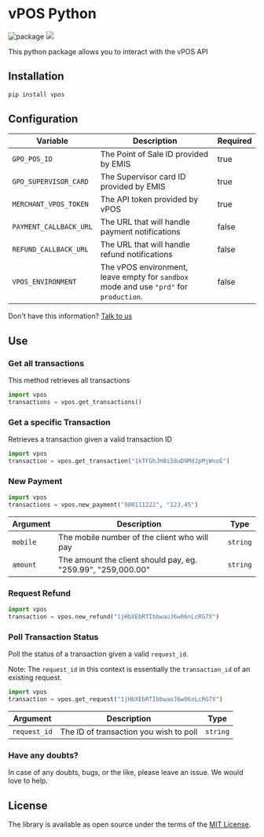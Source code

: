 # vPOS Python

![package](https://github.com/nextbss/vpos-python/workflows/package/badge.svg?branch=main)
[![](https://img.shields.io/badge/nextbss-opensource-blue.svg)](https://www.nextbss.co.ao)

This python package allows you to interact with the vPOS API

## Installation

```python
pip install vpos
```

## Configuration
| Variable | Description | Required |
| --- | --- | --- |
| `GPO_POS_ID` | The Point of Sale ID provided by EMIS | true |
| `GPO_SUPERVISOR_CARD` | The Supervisor card ID provided by EMIS | true |
| `MERCHANT_VPOS_TOKEN` | The API token provided by vPOS | true |
| `PAYMENT_CALLBACK_URL` | The URL that will handle payment notifications | false |
| `REFUND_CALLBACK_URL` | The URL that will handle refund notifications | false |
| `VPOS_ENVIRONMENT` | The vPOS environment, leave empty for `sandbox` mode and use `"prd"` for `production`.  | false |


Don't have this information? [Talk to us](suporte@vpos.ao)

## Use

### Get all transactions
This method retrieves all transactions

```python
import vpos
transactions = vpos.get_transactions()
```

### Get a specific Transaction
Retrieves a transaction given a valid transaction ID
```python
import vpos
transaction = vpos.get_transaction("1kTFGhJH8i58uD9MdJpMjWnoE")
```

### New Payment
```python
import vpos
transactions = vpos.new_payment("900111222", "123.45")
```
| Argument | Description | Type |
| --- | --- | --- |
| `mobile` | The mobile number of the client who will pay | `string`
| `amount` | The amount the client should pay, eg. "259.99", "259,000.00" | `string`


### Request Refund
```python
import vpos
transaction = vpos.new_refund("1jHbXEbRTIbbwaoJ6w06nLcRG7X")
```

### Poll Transaction Status
Poll the status of a transaction given a valid `request_id`. 

Note: The `request_id` in this context is essentially the `transaction_id` of an existing request. 

```python
import vpos
transaction = vpos.get_request("1jHbXEbRTIbbwaoJ6w06nLcRG7X")
```

| Argument | Description | Type |
| --- | --- | --- |
| `request_id` | The ID of transaction you wish to poll | `string`


### Have any doubts?
In case of any doubts, bugs, or the like, please leave an issue. We would love to help.

License
----------------

The library is available as open source under the terms of the [MIT License](http://opensource.org/licenses/MIT).